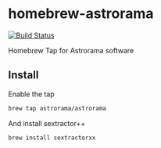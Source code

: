 # homebrew-astrorama

[![Build Status](https://travis-ci.org/astrorama/homebrew-astrorama.svg)](https://travis-ci.org/astrorama/homebrew-astrorama)

Homebrew Tap for Astrorama software

## Install

Enable the tap

```sh
brew tap astrorama/astrorama
```

And install sextractor++

```sh
brew install sextractorxx
```
